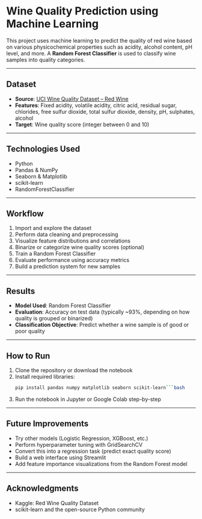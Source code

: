 # Wine Quality Prediction using Machine Learning

This project uses machine learning to predict the quality of red wine based on various physicochemical properties such as acidity, alcohol content, pH level, and more. A **Random Forest Classifier** is used to classify wine samples into quality categories.

---

## Dataset

- **Source**: [UCI Wine Quality Dataset – Red Wine](https://www.kaggle.com/datasets/uciml/red-wine-quality-cortez-et-al-2009)
- **Features**: Fixed acidity, volatile acidity, citric acid, residual sugar, chlorides, free sulfur dioxide, total sulfur dioxide, density, pH, sulphates, alcohol
- **Target**: Wine quality score (integer between 0 and 10)

---

## Technologies Used

- Python  
- Pandas & NumPy  
- Seaborn & Matplotlib  
- scikit-learn  
- RandomForestClassifier

---

## Workflow

1. Import and explore the dataset  
2. Perform data cleaning and preprocessing  
3. Visualize feature distributions and correlations  
4. Binarize or categorize wine quality scores (optional)  
5. Train a Random Forest Classifier  
6. Evaluate performance using accuracy metrics  
7. Build a prediction system for new samples

---

## Results

- **Model Used**: Random Forest Classifier  
- **Evaluation**: Accuracy on test data (typically ~93%, depending on how quality is grouped or binarized)  
- **Classification Objective**: Predict whether a wine sample is of good or poor quality

---

## How to Run

1. Clone the repository or download the notebook  
2. Install required libraries:
   ```bash
   pip install pandas numpy matplotlib seaborn scikit-learn```bash
3. Run the notebook in Jupyter or Google Colab step-by-step

---

## Future Improvements

- Try other models (Logistic Regression, XGBoost, etc.)
- Perform hyperparameter tuning with GridSearchCV
- Convert this into a regression task (predict exact quality score)
- Build a web interface using Streamlit
- Add feature importance visualizations from the Random Forest model

--- 

## Acknowledgments

- Kaggle: Red Wine Quality Dataset
- scikit-learn and the open-source Python community

